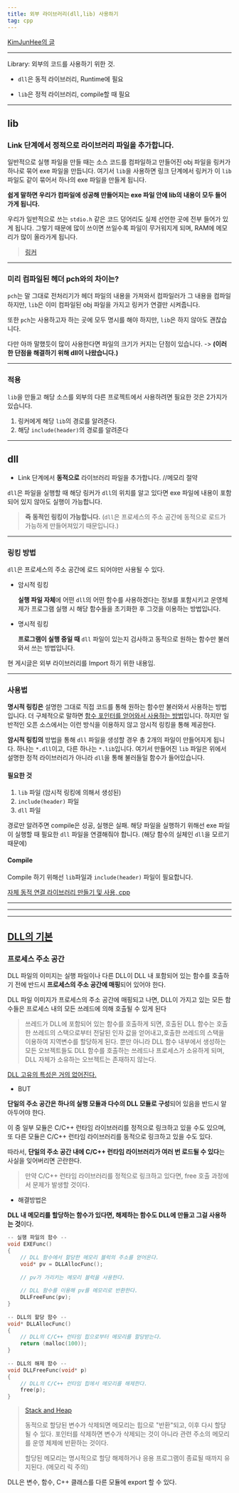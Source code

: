 ```yaml
---
title: 외부 라이브러리(dll,lib) 사용하기
tag: cpp
---
```






[KimJunHee의 글](https://wnsgml972.github.io/setting/2018/11/01/dll_lib/)

---

Library: 외부의 코드를 사용하기 위한 것.

+ `dll`은 동적 라이브러리, Runtime에 필요

+ `lib`은 정적 라이브러리, compile할 때 필요

---

## lib

### Link  단계에서 정적으로 라이브러리 파일을 추가합니다.

일반적으로 실행 파일을 만들 때는 소스 코드를 컴파일하고 만들어진 obj 파일을 링커가 하나로 묶어 exe 파일을 만듭니다. 여기서 `lib`을 사용하면 링크 단계에서 링커가 이 `lib`파일도 같이 묶어서 하나의 exe 파일을 만들게 됩니다.

**쉽게 말하면 우리가 컴파일에 성공해 만들어지는 exe 파일 안에 lib의 내용이 모두 들어가게 됩니다.**

우리가 일반적으로 쓰는 `stdio.h` 같은 코드 덩어리도 실제 선언한 곳에 전부 들어가 있게 됩니다. 그렇기 때문에 많이 쓰이면 쓰일수록 파일이 무거워지게 되며, RAM에 메모리가 많이 올라가게 됩니다.

> [링커](https://jhnyang.tistory.com/40)

---

### 미리 컴파일된 헤더 pch와의 차이는?

`pch`는 말 그대로 전처리기가 헤더 파일의 내용을 가져와서 컴파일러가 그 내용을 컴파일하지만, `lib`은 이미 컴파일된 obj 파일을 가지고 링커가 연결만 시켜줍니다.

또한 `pch`는 사용하고자 하는 곳에 모두 명시를 해야 하지만, `lib`은 하지 않아도 괜찮습니다. 

다만 아까 말했듯이 많이 사용한다면 파일의 크기가 커지는 단점이 있습니다. -> **(이러한 단점을 해결하기 위해 dll이 나왔습니다.)**

---

### 적용

`lib`을 만들고 해당 소스를 외부의 다른 프로젝트에서 사용하려면 필요한 것은 2가지가 있습니다.

1. 링커에게 해당 `lib`의 경로를 알려준다.
2. 해당 `include(header)`의 경로를 알려준다

---

## dll

- Link 단계에서 **동적으로** 라이브러리 파일을 추가합니다. //메모리 절약

`dll`은  파일을 실행할 때 해당 링커가 `dll`의 위치를 알고 있다면 exe 파일에 내용이 포함되어 있지 않아도 실행이 가능합니다.

> **즉 동적인 링킹이 가능합니다.** (`dll`은 프로세스의 주소 공간에 동적으로 로드가 가능하게 만들어져있기 때문입니다.)

---

### 	링킹 방법

`dll`은 프로세스의 주소 공간에 로드 되어야만 사용될 수 있다.

- 암시적 링킹

  **실행 파일 자체**에 어떤 `dll`의 어떤 함수를 사용하겠다는 정보를 포함시키고 운영체제가 프로그램 실행 시 해당 함수들을 초기화한 후 그것을 이용하는 방법입니다.

  

- 명시적 링킹

  **프로그램이 실행 중일 때** `dll` 파일이 있는지 검사하고 동적으로 원하는 함수만 불러와서 쓰는 방법입니다.

현 게시글은 외부 라이브러리를 Import 하기 위한 내용임.

---

### 사용법

**명시적 링킹은** 설명한 그대로 직접 코드를 통해 원하는 함수만 불러와서 사용하는 방법입니다. 더 구체적으로 말하면 <u>함수 포인터를 얻어와서 사용하는 방법</u>입니다. 하지만 일반적인 오픈 소스에서는 이런 방식을 이용하지 않고 암시적 링킹을 통해 제공한다.

**암시적 링킹의** 방법을 통해 `dll` 파일을 생성할 경우 총 2개의 파일이 만들어지게 됩니다. 하나는 `*.dll`이고, 다른 하나는 `*.lib`입니다. 여기서 만들어진 `lib` 파일은 위에서 설명한 정적 라이브러리가 아니라 `dll`을 통해 불러들일 함수가 들어있습니다.

#### 필요한 것

1. `lib` 파일 (암시적 링킹에 의해서 생성된)
2. `include(header)` 파일
3. `dll` 파일

경로만 알려주면 compile은 성공, 실행은 실패. 해당 파일을 실행하기 위해선 exe 파일이 실행할 때 필요한 `dll` 파일을 연결해줘야 합니다. (해당 함수의 실체인 `dll`을 모르기때문에)

#### Compile

Compile 하기 위해선 `lib`파일과 `include(header)` 파일이 필요합니다.

[자체 동적 연결 라이브러리 만들기 및 사용, cpp](https://docs.microsoft.com/ko-kr/cpp/build/walkthrough-creating-and-using-a-dynamic-link-library-cpp?view=vs-2017)

---

---

---

## [DLL의 기본](http://egloos.zum.com/sweeper/v/2991664)

### 프로세스 주소 공간

DLL 파일의 이미지는 실행 파일이나 다른 DLL이 DLL 내 포함되어 있는 함수를 호출하기 전에 반드시 **프로세스의 주소 공간에 매핑**되어 있어야 한다.

DLL 파일 이미지가 프로세스의 주소 공간에 매핑되고 나면, DLL이 가지고 있는 모든 함수들은 프로세스 내의 모든 쓰레드에 의해 호출될 수 있게 된다

> 쓰레드가 DLL에 포함되어 있는 함수를 호출하게 되면, 호출된 DLL 함수는 호출한 쓰레드의 스택으로부터 전달된 인자 값을 얻어내고,호출한 쓰레드의 스택을 이용하여 지역변수를 할당하게 된다. 뿐만 아니라 DLL 함수 내부에서 생성하는 모든 오브젝트들도 DLL 함수를 호출하는 쓰레드나 프로세스가 소유하게 되며, DLL 자체가 소유하는 오브젝트는 존재하지 않는다.

<u>DLL 고유의 특성은 거의 없어진다.</u>

+ BUT

**단일의 주소 공간은 하나의 실행 모듈과 다수의 DLL 모듈로 구성**되어 있음을 반드시 알아두어야 한다.

이 중 일부 모듈은 C/C++ 런타임 라이브러리를 정적으로 링크하고 있을 수도 있으며, 또 다른 모듈은 C/C++ 런타임 라이브러리를 동적으로 링크하고 있을 수도 있다.

따라서, **단일의 주소 공간 내에 C/C++ 런타임 라이브러리가 여러 번 로드될 수 있다**는 사실을 잊어버리면 곤란한다.

> 만약  C/C++ 런타임 라이브러리를 정적으로 링크하고 있다면, free 호출 과정에서 문제가 발생할 것이다.

+ 해결방법은

**DLL 내 메모리를 할당하는 함수가 있다면, 해제하는 함수도 DLL에 만들고 그걸 사용하는 것**이다.

```cpp
-- 실행 파일의 함수 --
void EXEFunc()
{
    // DLL 함수에서 할당한 메모리 블럭의 주소를 얻어온다.
    void* pv = DLLAllocFunc();
 
    // pv가 가리키는 메모리 블럭을 사용한다.
 
    // DLL 함수를 이용해 pv를 메모리로 반환한다.
    DLLFreeFunc(pv);
}
 
-- DLL의 할당 함수 --
void* DLLAllocFunc()
{
    // DLL의 C/C++ 런타임 힙으로부터 메모리를 할당받는다.
    return (malloc(100));
}
 
-- DLL의 해제 함수 --
void DLLFreeFunc(void* p)
{
    // DLL의 C/C++ 런타임 힙에서 메모리를 해제한다.
    free(p);
}
```



> [Stack and Heap](https://boycoding.tistory.com/235)
>
> 동적으로 할당된 변수가 삭제되면 메모리는 힙으로 "반환"되고, 이후 다시 할당될 수 있다. 포인터를 삭제하면 변수가 삭제되는 것이 아니라 관련 주소의 메모리를 운영 체제에 반환하는 것이다.
>
> 할당된 메모리는 명시적으로 할당 해제하거나 응용 프로그램이 종료될 때까지 유지된다. (메모리 릭 주의)

DLL은 변수, 함수, C++ 클래스를 다른 모듈에 export 할 수 있다.

